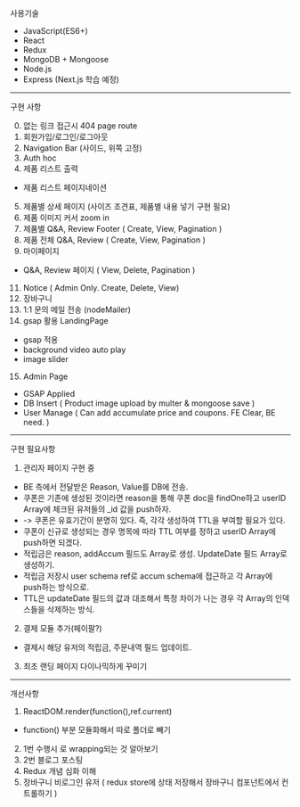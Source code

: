 사용기술

* JavaScript(ES6+)
* React
* Redux
* MongoDB + Mongoose
* Node.js
* Express (Next.js 학습 예정)
---
구현 사항

0. 없는 링크 접근시 404 page route
1. 회원가입/로그인/로그아웃
2. Navigation Bar (사이드, 위쪽 고정)
3. Auth hoc
4. 제품 리스트 출력
 * 제품 리스트 페이지네이션
5. 제품별 상세 페이지 (사이즈 조견표, 제품별 내용 넣기 구현 필요)
6. 제품 이미지 커서 zoom in
7. 제품별 Q&A, Review Footer ( Create, View, Pagination )
8. 제품 전체 Q&A, Review ( Create, View, Pagination )
9. 마이페이지
 * Q&A, Review 페이지 ( View, Delete, Pagination )
11. Notice ( Admin Only. Create, Delete, View)
12. 장바구니
13. 1:1 문의 메일 전송 (nodeMailer)
14. gsap 활용 LandingPage
 * gsap 적용
 * background video auto play
 * image slider
15. Admin Page
 * GSAP Applied
 * DB Insert ( Product image upload by multer & mongoose save )
 * User Manage ( Can add accumulate price and coupons. FE Clear, BE need. )
---
구현 필요사항
1. 관리자 페이지 구현 중
 * BE 측에서 전달받은 Reason, Value를 DB에 전송.
 * 쿠폰은 기존에 생성된 것이라면 reason을 통해 쿠폰 doc을 findOne하고 userID Array에 체크된 유저들의 _id 값을 push하자.
 * -> 쿠폰은 유효기간이 분명히 있다. 즉, 각각 생성하여 TTL을 부여할 필요가 있다.
 * 쿠폰이 신규로 생성되는 경우 명목에 따라 TTL 여부를 정하고 userID Array에 push하면 되겠다.
 * 적립금은 reason, addAccum 필드도 Array로 생성. UpdateDate 필드 Array로 생성하기.
 * 적립금 저장시 user schema ref로 accum schema에 접근하고 각 Array에 push하는 방식으로.
 * TTL은 updateDate 필드의 값과 대조해서 특정 차이가 나는 경우 각 Array의 인덱스들을 삭제하는 방식.
2. 결제 모듈 추가(페이팔?)
 * 결제시 해당 유저의 적립금, 주문내역 필드 업데이트.
3. 최초 랜딩 페이지 다이나믹하게 꾸미기
---
개선사항
1. ReactDOM.render(function(),ref.current)
 * function() 부분 모듈화해서 따로 폴더로 빼기
2. 1번 수행시 <Provider>로 wrapping되는 것 알아보기
3. 2번 블로그 포스팅
4. Redux 개념 심화 이해
5. 장바구니 비로그인 유저 ( redux store에 상태 저장해서 장바구니 컴포넌트에서 컨트롤하기 )
